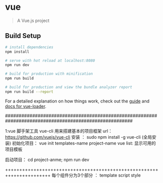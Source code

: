 # vue

> A Vue.js project

## Build Setup

``` bash
# install dependencies
npm install

# serve with hot reload at localhost:8080
npm run dev

# build for production with minification
npm run build

# build for production and view the bundle analyzer report
npm run build --report
```

For a detailed explanation on how things work, check out the [guide](http://vuejs-templates.github.io/webpack/) and [docs for vue-loader](http://vuejs.github.io/vue-loader).





#######################################################################################################

1:vue 脚手架工具 vue-cli 用来搭建基本的项目框架  url：https://github.com/vuejs/vue-cli
   安装 ： sudo npm install -g vue-cli (全局安装)
   初始化项目： vue init templates-name project-name
   vue list:  显示可用的项目模板

   启动项目： cd project-anme;  npm run dev


++++++++++++++++++++++++++++++++++++++++++++++++++++++++++++++++++++++
每个组件分为3个部分 ： template  script style

